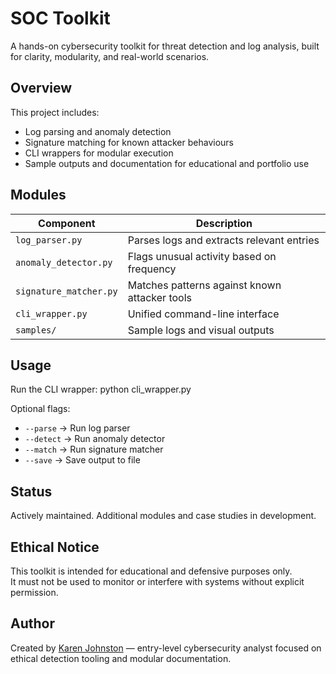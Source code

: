 # SOC Toolkit

A hands-on cybersecurity toolkit for threat detection and log analysis, built for clarity, modularity, and real-world scenarios.

## Overview

This project includes:

- Log parsing and anomaly detection  
- Signature matching for known attacker behaviours  
- CLI wrappers for modular execution  
- Sample outputs and documentation for educational and portfolio use

## Modules

| Component            | Description                                      |
|----------------------|--------------------------------------------------|
| `log_parser.py`      | Parses logs and extracts relevant entries        |
| `anomaly_detector.py`| Flags unusual activity based on frequency        |
| `signature_matcher.py`| Matches patterns against known attacker tools  |
| `cli_wrapper.py`     | Unified command-line interface                   |
| `samples/`           | Sample logs and visual outputs                   |

## Usage

Run the CLI wrapper:
python cli_wrapper.py

Optional flags:
- `--parse` → Run log parser  
- `--detect` → Run anomaly detector  
- `--match` → Run signature matcher  
- `--save` → Save output to file

## Status

Actively maintained. Additional modules and case studies in development.

## Ethical Notice

This toolkit is intended for educational and defensive purposes only.  
It must not be used to monitor or interfere with systems without explicit permission.

## Author

Created by [Karen Johnston](https://github.com/KE-Johnston1) — entry-level cybersecurity analyst focused on ethical detection tooling and modular documentation.
